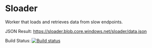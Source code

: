 Sloader
=======

Worker that loads and retrieves data from slow endpoints.

JSON Result: https://sloader.blob.core.windows.net/sloader/data.json

Build Status: [![Build status](https://ci.appveyor.com/api/projects/status/fn1yw7rei6gkj478?svg=true)](https://ci.appveyor.com/project/robertmuehsig/sloader)
